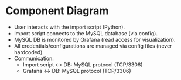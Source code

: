 # Component Diagram

- User interacts with the import script (Python).
- Import script connects to the MySQL database (via config).
- MySQL DB is monitored by Grafana (read access for visualization).
- All credentials/configurations are managed via config files (never hardcoded).
- Communication:
    - Import script ↔️ DB: MySQL protocol (TCP/3306)
    - Grafana ↔️ DB: MySQL protocol (TCP/3306)